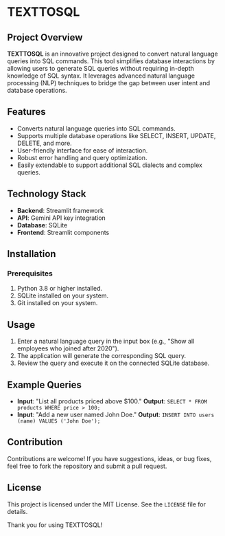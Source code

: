 # TEXTTOSQL

## Project Overview
**TEXTTOSQL** is an innovative project designed to convert natural language queries into SQL commands. This tool simplifies database interactions by allowing users to generate SQL queries without requiring in-depth knowledge of SQL syntax. It leverages advanced natural language processing (NLP) techniques to bridge the gap between user intent and database operations.

## Features
- Converts natural language queries into SQL commands.
- Supports multiple database operations like SELECT, INSERT, UPDATE, DELETE, and more.
- User-friendly interface for ease of interaction.
- Robust error handling and query optimization.
- Easily extendable to support additional SQL dialects and complex queries.

## Technology Stack
- **Backend**: Streamlit framework
- **API**: Gemini API key integration
- **Database**: SQLite
- **Frontend**: Streamlit components

## Installation
### Prerequisites
1. Python 3.8 or higher installed.
2. SQLite installed on your system.
3. Git installed on your system.

## Usage
1. Enter a natural language query in the input box (e.g., "Show all employees who joined after 2020").
2. The application will generate the corresponding SQL query.
3. Review the query and execute it on the connected SQLite database.

## Example Queries
- **Input**: "List all products priced above $100."
  **Output**: `SELECT * FROM products WHERE price > 100;`
- **Input**: "Add a new user named John Doe."
  **Output**: `INSERT INTO users (name) VALUES ('John Doe');`

## Contribution
Contributions are welcome! If you have suggestions, ideas, or bug fixes, feel free to fork the repository and submit a pull request.
## License
This project is licensed under the MIT License. See the `LICENSE` file for details.

Thank you for using TEXTTOSQL!

